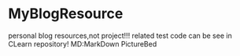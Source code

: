 # MyBlogResource
personal blog resources,not project!!!
related test code can be see in CLearn repository!
MD:MarkDown PictureBed

